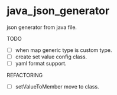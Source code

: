 # java_json_generator
json generator from java file.

TODO
- [ ] when map generic type is custom type.
- [ ] create set value config class.
- [ ] yaml format support.

REFACTORING
- [ ] setValueToMember move to class.
